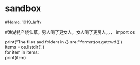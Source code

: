 # sandbox
#Name: 1919_laffy

#渔湖特产烧仙草，男人喝了更女人，女人喝了更男人，，，
import os  
  
print("The files and folders in {} are:".format(os.getcwd()))  
items = os.listdir('.')  
for item in items:  
    print(item)
